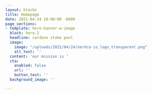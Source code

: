 ```yaml
---
layout: blocks
title: Homepage
date: 2021-04-24 16:00:00 -0600
page_sections:
- template: hero-banner-w-image
  block: hero-2
  headline: cardano stake pool
  image:
    image: "/uploads/2021/04/24/nerdco-io_logo_transparent.png"
    alt_text: ''
  content: 'our mission is '
  cta:
    enabled: false
    url: ''
    button_text: ''
  background_image: ''

---
```

